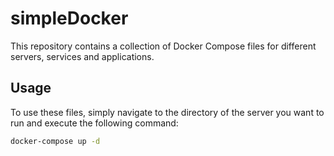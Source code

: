 # simpleDocker

This repository contains a collection of Docker Compose files for different servers, services and applications.

## Usage

To use these files, simply navigate to the directory of the server you want to run and execute the following command:

```bash
docker-compose up -d
```
